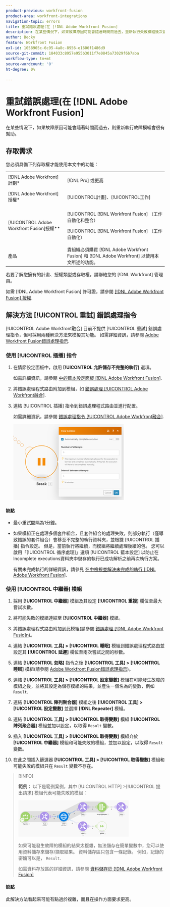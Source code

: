 ```yaml
---
product-previous: workfront-fusion
product-area: workfront-integrations
navigation-topic: errors
title: 重試錯誤處理(在 [!DNL Adobe Workfront Fusion]
description: 在某些情況下，如果故障原因可能會隨著時間而過去，重新執行失敗模組幾次會很有幫助。
author: Becky
feature: Workfront Fusion
exl-id: 1058905c-6c95-4a8c-8956-e1606f1486d9
source-git-commit: 184033c8957e955b3011f7e0845a73029f6b7aba
workflow-type: tm+mt
source-wordcount: '0'
ht-degree: 0%

---
```


# 重試錯誤處理(在 [!DNL Adobe Workfront Fusion]

在某些情況下，如果故障原因可能會隨著時間而過去，則重新執行故障模組會很有幫助。

## 存取需求

您必須具備下列存取權才能使用本文中的功能：

<table style="table-layout:auto">
 <col> 
 <col> 
 <tbody> 
  <tr> 
   <td role="rowheader">[!DNL Adobe Workfront] 計劃*</td> 
   <td> <p>[!DNL Pro] 或更高</p> </td> 
  </tr> 
  <tr data-mc-conditions=""> 
   <td role="rowheader">[!DNL Adobe Workfront] 授權*</td> 
   <td> <p>[!UICONTROL計畫]、[!UICONTROL工作]</p> </td> 
  </tr> 
  <tr> 
   <td role="rowheader">[!UICONTROL Adobe Workfront Fusion]授權**</td> 
   <td> <p>[!UICONTROL [!DNL Workfront Fusion] （工作自動化和整合） </p><p>[!UICONTROL [!DNL Workfront Fusion] （工作自動化）</p>  </td> 
  </tr> 
  <tr> 
   <td role="rowheader">產品</td> 
   <td>貴組織必須購買 [!DNL Adobe Workfront Fusion] 和 [!DNL Adobe Workfront] 以使用本文所述的功能。</td> 
  </tr> 
 </tbody> 
</table>

若要了解您擁有的計畫、授權類型或存取權，請聯絡您的 [!DNL Workfront] 管理員。

如需 [!DNL Adobe Workfront Fusion] 許可證，請參閱 [[!DNL Adobe Workfront Fusion] 授權](../../workfront-fusion/get-started/license-automation-vs-integration.md).

## 解決方法 [!UICONTROL 重試] 錯誤處理指令

[!UICONTROL Adobe Workfront融合] 目前不提供 [!UICONTROL 重試] 錯誤處理指令，但可採用兩種解決方法來模擬其功能。 如需詳細資訊，請參閱 [Adobe Workfront Fusion錯誤處理指示](../../workfront-fusion/errors/directives-for-error-handling.md).

### 使用 [!UICONTROL 插播] 指令

1. 在情節設定面板中，啟用 **[!UICONTROL 允許儲存不完整的執行]** 選項。

   如需詳細資訊，請參閱 [中的藍本設定面板 [!DNL Adobe Workfront Fusion]](../../workfront-fusion/scenarios/scenario-settings-panel.md).

1. 將錯誤處理程式路由附加到模組，如 [錯誤處理 [!UICONTROL Adobe Workfront融合]](../../workfront-fusion/errors/error-handling.md).
1. 連結 [!UICONTROL 插播] 指令到錯誤處理程式路由並進行配置。

   如需詳細資訊，請參閱 [錯誤處理指令 [!UICONTROL Adobe Workfront融合]](../../workfront-fusion/errors/directives-for-error-handling.md).

   ![](assets/break-directive-350x241.png)

#### 缺點

* 最小重試間隔為1分鐘。
* 如果模組正在處理多個套件組合，且套件組合的處理失敗，則部分執行（僅導致錯誤的套件組合）會移至不完整的執行資料夾，並根據 [!UICONTROL 插播] 指令設定。 但是，當前執行將繼續，而模組將繼續處理後續的包。 您可以啟用「[!UICONTROL 循序處理]」選項 [!UICONTROL 藍本設定] 以防止在Incomplete executions資料夾中儲存的執行已成功解析之前再次執行方案。

   有關未完成執行的詳細資訊，請參見 [在中檢視並解決未完成的執行 [!DNL Adobe Workfront Fusion]](../../workfront-fusion/scenarios/view-and-resolve-incomplete-executions.md).

### 使用 [!UICONTROL 中繼器] 模組

1. 採用 **[!UICONTROL 中繼器]** 模組及其設定 **[!UICONTROL 重複]** 欄位至最大嘗試次數。
1. 將可能失敗的模組連結至 **[!UICONTROL 中繼器]** 模組。
1. 將錯誤處理程式路由附加到此模組(請參閱 [錯誤處理 [!DNL Adobe Workfront Fusio]n](../../workfront-fusion/errors/error-handling.md))。
1. 連結 **[!UICONTROL 工具] > [!UICONTROL 睡眠]** 模組到錯誤處理程式路由並設定其 **[!UICONTROL 延遲]** 欄位至兩次嘗試之間的秒數。

1. 連結 **[!UICONTROL 忽略]** 指令之後 **[!UICONTROL 工具] > [!UICONTROL 睡眠]** 模組(請參閱 [Adobe Workfront Fusion錯誤處理指示](../../workfront-fusion/errors/directives-for-error-handling.md))。

1. 連結 **[!UICONTROL 工具] > [!UICONTROL 設定變數]** 模組在可能發生故障的模組之後，並將其設定為儲存模組的結果，並產生一個名為的變數，例如 `Result`.

1. 連結 **[!UICONTROL 陣列聚合器]** 模組之後 **[!UICONTROL 工具] > [!UICONTROL 設定變數]** 並選擇 **[!DNL Repeater]** 模組。

1. 連結 **[!UICONTROL 工具] > [!UICONTROL 取得變數]** 模組 **[!UICONTROL 陣列聚合器]** 模組並加以設定，以取得 `Result` 變數。

1. 插入 **[!UICONTROL 工具] > [!UICONTROL 取得變數]** 模組介於 **[!UICONTROL 中繼器]** 模組和可能失敗的模組，並加以設定，以取得 `Result` 變數。

1. 在此之間插入篩選器 **[!UICONTROL 工具] > [!UICONTROL 取得變數]** 模組和可能失敗的模組只在 `Result` 變數不存在。

>[!INFO]
>
>**範例：** 以下是範例案例，其中 [!UICONTROL HTTP] >[!UICONTROL 提出請求] 模組代表可能失敗的模組：
>
>![](assets/http-make-request-350x116.png)
>
>如果可能發生故障的模組的結果太複雜，無法儲存在簡單變數中，您可以使用資料儲存來儲存/擷取結果。 資料儲存區只包含一條記錄。 例如，記錄的密鑰可以是， `Result`.
>
>如需資料存放區的詳細資訊，請參閱 [資料儲存於 [!DNL Adobe Workfront Fusion]](../../workfront-fusion/modules/data-stores.md)

#### 缺點

此解決方法看起來可能有點過於複雜，而且在操作方面要求更高。
